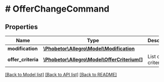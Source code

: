 # # OfferChangeCommand

## Properties

Name | Type | Description | Notes
------------ | ------------- | ------------- | -------------
**modification** | [**\Phobetor\Allegro\Model\Modification**](Modification.md) |  | [optional]
**offer_criteria** | [**\Phobetor\Allegro\Model\OfferCriterium[]**](OfferCriterium.md) | List of offer criteria | [optional]

[[Back to Model list]](../../README.md#models) [[Back to API list]](../../README.md#endpoints) [[Back to README]](../../README.md)
